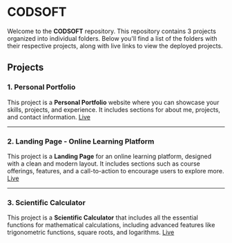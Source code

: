 # CODSOFT

Welcome to the **CODSOFT** repository. This repository contains 3 projects organized into individual folders. Below you'll find a list of the folders with their respective projects, along with live links to view the deployed projects.

## Projects

### 1. Personal Portfolio
This project is a **Personal Portfolio** website where you can showcase your skills, projects, and experience. It includes sections for about me, projects, and contact information. [Live](https://s-mp-16.netlify.app/)

---

### 2. Landing Page - Online Learning Platform
This project is a **Landing Page** for an online learning platform, designed with a clean and modern layout. It includes sections such as course offerings, features, and a call-to-action to encourage users to explore more. [Live](https://s-olpw-16.netlify.app/)

---

### 3. Scientific Calculator
This project is a **Scientific Calculator** that includes all the essential functions for mathematical calculations, including advanced features like trigonometric functions, square roots, and logarithms. [Live](https://s-calculator-16.netlify.app/)

